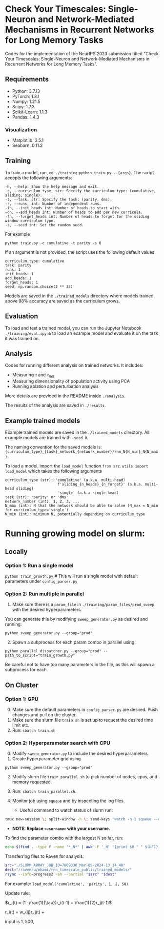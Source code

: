 # Check Your Timescales: Single-Neuron and Network-Mediated Mechanisms in Recurrent Networks for Long Memory Tasks

Codes for the implementation of the NeurIPS 2023 submission titled "Check Your Timescales: Single-Neuron and Network-Mediated Mechanisms in Recurrent Networks for Long Memory Tasks".



## Requirements
- Python: 3.7.13
- PyTorch: 1.3.1
- Numpy: 1.21.5 
- Scipy: 1.7.3
- Scikit-Learn: 1.1.3
- Pandas: 1.4.3

### Visualization
- Matplotlib: 3.5.1
- Seaborn: 0.11.2


## Training
To train a model, run, `cd ./training` `python train.py --{args}`.
The script accepts the following arguments:

    -h, --help: Show the help message and exit.
    -c, --curriculum_type, str: Specify the curriculum type: (cumulative, sliding, single).
    -t, --task, str: Specify the task: (parity, dms).
    -r, --runs, int: Number of independent runs.
    -ih, --init_heads int: Number of heads to start with.
    -dh, --add_heads int: Number of heads to add per new curricula.
    -fh, --forget_heads int: Number of heads to forget for the sliding window curriculum type.
    -s, --seed int: Set the random seed.

For example

```python train.py -c cumulative -t parity -s 0```

If an argument is not provided, the script uses the following default values:

    curriculum_type: cumulative
    task: parity
    runs: 1
    init_heads: 1
    add_heads: 1
    forget_heads: 1
    seed: np.random.choice(2 ** 32)

Models are saved in the `./trained_models` directory where models trained above 98% accuracy are saved as the curriculum grows.
## Evaluation
To load and test a trained model, you can run the Jupyter Notebook `./training/eval.ipynb` to load
an example model and evaluate it on the task it was trained on. 

## Analysis
Codes for running different analysis on trained networks. It includes:
- Measuring $\tau$ and $\tau_{net}$
- Measuring dimensionality of population activity using PCA
- Running ablation and perturbation analysis

More details are provided in the README inside `./analysis`.

The results of the analysis are saved in `./results`. 


## Example trained models
Example trained models are saved in the `./trained_models` directory.
All example models are trained with ```-seed 0```.

The naming convention for the saved models is:
`{curriculum_type}_{task}_network_{network_number}/rnn_N{N_min}_N{N_max}`. 


To load a model, import the ```load_model``` function ```from src.utils import load_model```
which takes the following arguments

    curriculum_type (str): 'cumulative' (a.k.a. multi-head)
                            f'sliding_{n_heads}_{n_forget}' (a.k.a. multi-head sliding)
                            'single' (a.k.a single-head)
    task (str): 'parity' or 'dms'
    network_number (int): 1, 2, 3, ...
    N_max (int): N that the network should be able to solve (N_max = N_min for curriculum_type='single')
    N_min (int): minimum N, potentially depending on curriculum_type

# Running growing model on slurm: 

## Locally

### Option 1: Run a single model

`python train_growth.py`  # This will run a single model with default parameters under `config_parser.py`

### Option 2: Run multiple in parallel

1. Make sure there is a `param_file` in `./training/param_files/prod_sweep` with the desired hyperparameters.

You can generate this by modifying `sweep_generator.py` as desired and running:

`python sweep_generator.py --group="prod"`

2. Spawn a subprocess for each param combo in parallel using:

`python parallel_dispatcher.py --group="prod" --path_to_script="train_growth.py"`

Be careful not to have too many parameters in the file, as this will spawn a subprocess for each.


## On Cluster

### Option 1: GPU

0. Make sure the default parameters in `config_parser.py` are desired. Push changes and pull on the cluster.
1. Make sure the slurm file `train.sh` is set up to request the desired time limit etc.
2. Run: `sbatch train.sh`

### Option 2: Hyperparameter search with CPU

0. Modify `sweep_generator.py` to include the desired hyperparameters.
1. Create hyperparameter grid using 

`python sweep_generator.py --group="prod"`

2. Modify slurm file `train_parallel.sh` to pick number of nodes, cpus, and memory requested. 
3. Run: `sbatch train_parallel.sh`.
4. Monitor job using `squeue` and by inspecting the log files.  

    * Useful command to watch status of slurm run:


```bash
tmux new-session \; split-window -h \; send-keys 'watch -n 1 squeue --user=<username>' C-m \; select-pane -t 0 \; send-keys "jobid=$(sacct -n -o JobID,Submit --format=JobID,Submit | awk -F'[_. ]' '{print $1, $2}' | sort -k2,2r | uniq | tail -n 1 | awk '{print $1}')" C-m
```

* __NOTE: Replace `<username>` with your username.__


To find the parameter combo with the largest N so far, run:

```bash
echo $(find . -type f -name "*_N*" | awk -F '_N' '{print $0 " " $(NF)}' | sort -t ' ' -k2 -n | tail -1 | cut -d ' ' -f1)
```


Transferring files to Raven for analysis: 

```bash
src="./SLURM_ARRAY_JOB_ID=7669330_Mar-05-2024-13_14_48"
dest="/raven/u/mhami/rnn_timescale_public/trained_models/"
rsync --info=progress2 -ah --partial "$src" "$dest"
```

For example: ```load_model('cumulative', 'parity', 1, 2, 50)```

Update rule: 

$r_i(t) = (1 -\frac{1}{\tau})r_i(t-1) + \frac{1}{2}r_j(t-1)$  

r_i(t)  =  w_{ij}r_j(t)   + 

input is 1, 500, 


